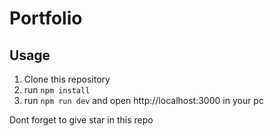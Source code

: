 # Portfolio

## Usage

1. Clone this repository
2. run `npm install`
3. run `npm run dev` and open http://localhost:3000 in your pc

Dont forget to give star in this repo